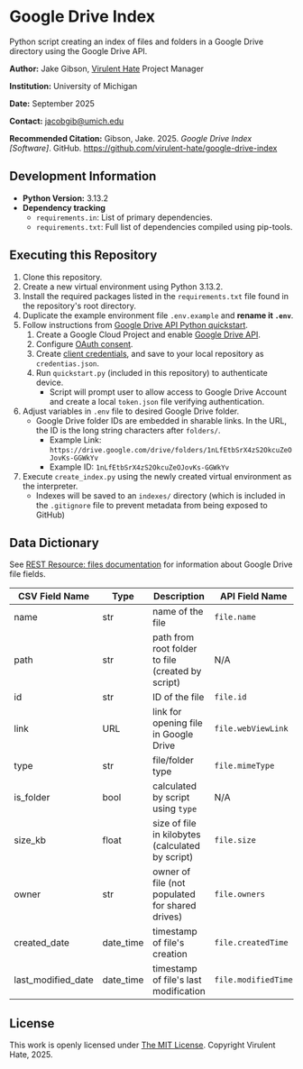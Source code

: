 # Google Drive Index

Python script creating an index of files and folders in a Google Drive directory using the Google Drive API.

**Author:** Jake Gibson, [Virulent Hate](https://virulenthate.org/) Project Manager

**Institution:** University of Michigan

**Date:** September 2025

**Contact:** jacobgib@umich.edu

**Recommended Citation:** Gibson, Jake. 2025. _Google Drive Index [Software]_. GitHub. <https://github.com/virulent-hate/google-drive-index> 

## Development Information
- **Python Version:** 3.13.2
- **Dependency tracking**
    - `requirements.in`: List of primary dependencies.
    - `requirements.txt`: Full list of dependencies compiled using pip-tools.

## Executing this Repository
1. Clone this repository.
2. Create a new virtual environment using Python 3.13.2.
3. Install the required packages listed in the `requirements.txt` file found in the repository's root directory.
4. Duplicate the example environment file `.env.example` and **rename it `.env`**.
5. Follow instructions from [Google Drive API Python quickstart](https://developers.google.com/workspace/drive/api/quickstart/python).
    1. Create a Google Cloud Project and enable [Google Drive API](https://console.cloud.google.com/flows/enableapi?apiid=drive.googleapis.com).
    2. Configure [OAuth consent](https://console.cloud.google.com/auth/branding).
    3. Create [client credentials](https://console.cloud.google.com/auth/clients), and save to your local repository as `credentias.json`.
    4. Run `quickstart.py` (included in this repository) to authenticate device.
        - Script will prompt user to allow access to Google Drive Account and create a local `token.json` file verifying authentication.
6. Adjust variables in `.env` file to desired Google Drive folder.
    - Google Drive folder IDs are embedded in sharable links. In the URL, the ID is the long string characters after `folders/`.
        - Example Link: `https://drive.google.com/drive/folders/1nLfEtbSrX4zS2OkcuZeOJovKs-GGWkYv`
        - Example ID: `1nLfEtbSrX4zS2OkcuZeOJovKs-GGWkYv`
7. Execute `create_index.py` using the newly created virtual environment as the interpreter.
    - Indexes will be saved to an `indexes/` directory (which is included in the `.gitignore` file to prevent metadata from being exposed to GitHub)

## Data Dictionary
See [REST Resource: files documentation](https://developers.google.com/workspace/drive/api/reference/rest/v3/files) for information about Google Drive file fields.

| CSV Field Name     | Type      | Description                                       | API Field Name      |
|--------------------|-----------|---------------------------------------------------|---------------------|
| name               | str       | name of the file                                  | `file.name`         |
| path               | str       | path from root folder to file (created by script) | N/A                 |
| id                 | str       | ID of the file                                    | `file.id`           |
| link               | URL       | link for opening file in Google Drive             | `file.webViewLink`  |
| type               | str       | file/folder type                                  | `file.mimeType`     |
| is_folder          | bool      | calculated by script using `type`                 | N/A                 |
| size_kb            | float     | size of file in kilobytes (calculated by script)  | `file.size`         |
| owner              | str       | owner of file (not populated for shared drives)   | `file.owners`       |
| created_date       | date_time | timestamp of file's creation                      | `file.createdTime`  |
| last_modified_date | date_time | timestamp of file's last modification             | `file.modifiedTime` |

## License
This work is openly licensed under [The MIT License](https://mit-license.org/). Copyright Virulent Hate, 2025.
